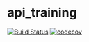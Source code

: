 # api_training

[![Build Status](https://github.com/Rokare/api_training/actions/workflows/build.yml/badge.svg)](https://github.com/Rokare/api_training)
[![codecov](https://codecov.io/gh/Rokare/api_training/branch/main/graph/badge.svg?token=7Q10OF6HRM)](https://codecov.io/gh/Rokare/api_training)
